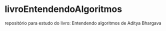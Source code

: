 ﻿# livroEntendendoAlgoritmos
 repositório para estudo do livro: Entendendo algoritmos de Aditya Bhargava
